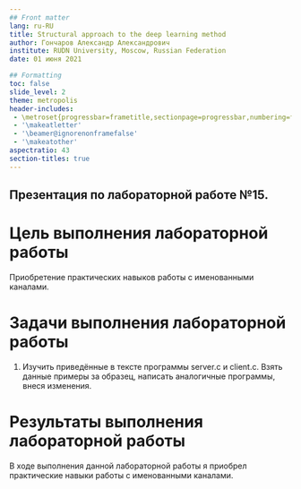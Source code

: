 ```yaml
---
## Front matter
lang: ru-RU
title: Structural approach to the deep learning method
author: Гончаров Александр Александрович
institute: RUDN University, Moscow, Russian Federation
date: 01 июня 2021

## Formatting
toc: false
slide_level: 2
theme: metropolis
header-includes: 
 - \metroset{progressbar=frametitle,sectionpage=progressbar,numbering=fraction}
 - '\makeatletter'
 - '\beamer@ignorenonframefalse'
 - '\makeatother'
aspectratio: 43
section-titles: true
---
```


## Презентация по лабораторной работе №15.

# Цель выполнения лабораторной работы 

Приобретение практических навыков работы с именованными каналами.

# Задачи выполнения лабораторной работы

1. Изучить приведённые в тексте программы server.c и client.c. Взять данные примеры за образец, написать аналогичные программы, внеся изменения.

# Результаты выполнения лабораторной работы

В ходе выполнения данной лабораторной работы я приобрел практические навыки работы с именованными каналами.